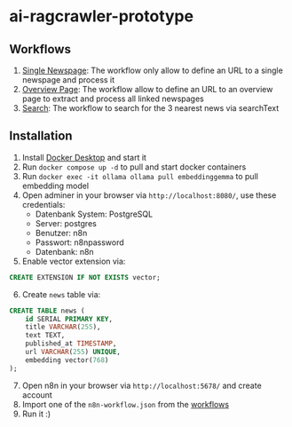 # ai-ragcrawler-prototype

## Workflows

1. [Single Newspage](./workflows/1-single-newspage/): The workflow only allow to define an URL to a single newspage and process it
2. [Overview Page](./workflows/2-overview-page/): The workflow allow to define an URL to an overview page to extract and process all linked newspages
2. [Search](./workflows/3-search/): The workflow to search for the 3 nearest news via searchText

## Installation

1. Install [Docker Desktop](https://www.docker.com/) and start it
2. Run `docker compose up -d` to pull and start docker containers
3. Run `docker exec -it ollama ollama pull embeddinggemma` to pull embedding model
4. Open adminer in your browser via `http://localhost:8080/`, use these credentials:
    - Datenbank System: PostgreSQL
    - Server: postgres
    - Benutzer: n8n
    - Passwort: n8npassword
    - Datenbank: n8n
5. Enable vector extension via:
```sql
CREATE EXTENSION IF NOT EXISTS vector;
```
6. Create `news` table via:
```sql
CREATE TABLE news (
    id SERIAL PRIMARY KEY,
    title VARCHAR(255),
    text TEXT,
    published_at TIMESTAMP,
    url VARCHAR(255) UNIQUE,
    embedding vector(768)
);
```
7. Open n8n in your browser via `http://localhost:5678/` and create account
8. Import one of the `n8n-workflow.json` from the [workflows](./workflows/)
9. Run it :)
